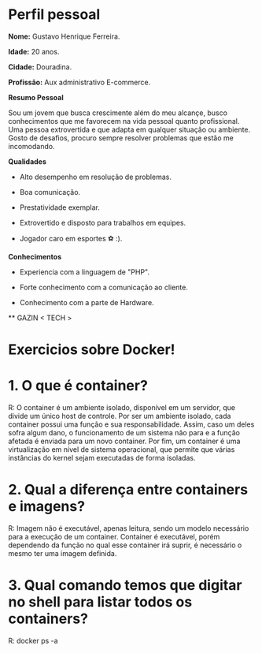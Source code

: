 # Perfil pessoal 

**Nome:** Gustavo Henrique Ferreira.

**Idade:** 20 anos. 

**Cidade:** Douradina.

**Profissão:** Aux administrativo E-commerce.


**Resumo Pessoal**

Sou um jovem que busca crescimente além do meu alcançe, busco conhecimentos que me favorecem na vida pessoal quanto profissional. Uma pessoa extrovertida e que adapta em qualquer situação ou ambiente. Gosto de desafios, procuro sempre resolver problemas que estão me incomodando. 

**Qualidades**

* Alto desempenho em resolução de problemas.

* Boa comunicação. 

* Prestatividade exemplar.

* Extrovertido e disposto para trabalhos em equipes. 

* Jogador caro em esportes ⚽ :).

**Conhecimentos**

* Experiencia com a linguagem de "PHP". 

* Forte conhecimento com a comunicação ao cliente. 

* Conhecimento com a parte de Hardware. 
 

**  GAZIN < TECH >


# Exercicios sobre Docker!

# 1. O que é container? 

R: O container é um ambiente isolado, disponível em um servidor, que divide um único host de controle. Por ser um ambiente isolado, cada container possui uma função e sua responsabilidade. Assim, caso um deles sofra algum dano, o funcionamento de um sistema não para e a função afetada é enviada para um novo container. Por fim, um container é uma virtualização em nível de sistema operacional, que permite que várias instâncias do kernel sejam executadas de forma isoladas.

# 2. Qual a diferença entre containers e imagens? 

R: Imagem não é executável, apenas leitura, sendo um modelo necessário para a execução de um container. Container é executável, porém dependendo da função no qual esse container irá suprir, é necessário o mesmo ter uma imagem definida. 

# 3. Qual comando temos que digitar no shell para listar todos os containers? 

R: docker ps -a 

